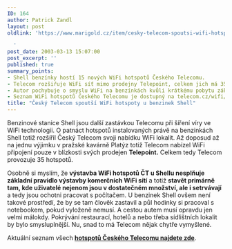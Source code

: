 ```yaml
---
ID: 164
author: Patrick Zandl
layout: post
oldlink: 'https://www.marigold.cz/item/cesky-telecom-spoutsi-wifi-hotspoty-u-benzinek-shell

  '
post_date: 2003-03-13 15:07:00
post_excerpt: ''
published: true
summary_points:
- Shell benzínky hostí 15 nových WiFi hotspotů Českého Telecomu.
- Telecom rozšiřuje WiFi síť mimo prodejny Telepoint, celkem jich má 35.
- Autor pochybuje o smyslu WiFi na benzínkách kvůli krátkému pobytu zákazníků.
- Seznam WiFi hotspotů Českého Telecomu je dostupný na telecom.cz/wifi/lokality.php.
title: "Český Telecom spoutší WiFi hotspoty u benzinek Shell"
---
```


<p>
Benzinové stanice Shell&#160;jsou další zastávkou Telecomu při šíření víry ve WiFi technologii. O patnáct hotspotů instalovaných právě na benzinkách Shell totiž rozšířil Český Telecom svoji nabídku WiFi lokalit. Až doposud až na jednu výjimku v pražské kavárně Platýz totiž Telecom nabízel WiFi připojení pouze v blízkosti svých prodejen <STRONG>Telepoint.</STRONG> Celkem tedy Telecom provozuje 35 hotspotů. </p>

<p>
Osobně si myslím, že <STRONG>výstavba WiFi hotspotů ČT u Shellu nesplňuje základní pravidlo výstavby komerčních WiFi sítí</STRONG> a totiž <STRONG>stavět primárně tam, kde uživatelé nejenom jsou v dostatečném množství, ale i setrvávají</STRONG> a tedy jsou ochotni pracovat s počítačem. U benzinek Shell ovšem není takové prostředí, že by se tam člověk zastavil a půl hodinky si pracoval s notebookem, pokud vyloženě nemusí. A cestou autem musí opravdu jen velmi málokdy. Pokrývání restaurací, hotelů a nebo třeba sídlištních lokalit by bylo smysluplnější. Nu, snad to má Telecom nějak chytře vymyšlené. </p>

<p>
Aktuální seznam všech <STRONG><A href="http://www.telecom.cz/wifi/lokality.php" target=_blank><STRONG>hotspotů Českého Telecomu najdete zde</STRONG></A></STRONG>.</p>